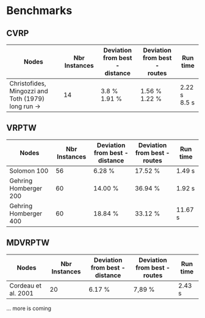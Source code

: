 # Benchmarks

## CVRP
| Nodes      | Nbr Instances | Deviation from best - <br /> distance | Deviation from best - <br /> routes | Run time |
| ----------- | ----------- | ----------- | ----------- | ----------- |
| Christofides, Mingozzi and Toth (1979)<br>long run &#8594; | 14 | 3.8 %<br>1.91 % | 1.56 %<br>1.22 % |  2.22 s<br>8.5 s |

## VRPTW

| Nodes      | Nbr Instances | Deviation from best - <br /> distance | Deviation from best - <br /> routes | Run time |
| ----------- | ----------- | ----------- | ----------- | ----------- |
| Solomon 100 | 56 | 6.28 % | 17.52 % |  1.49  s |
| Gehring Homberger 200 | 60 | 14.00 % | 36.94 % |  1.92 s | 
| Gehring Homberger 400 | 60 | 18.84 % | 33.12 % | 11.67 s |

## MDVRPTW

| Nodes      | Nbr Instances | Deviation from best - <br /> distance | Deviation from best - <br /> routes | Run time |
| ----------- | ----------- | ----------- | ----------- | ----------- |
| Cordeau et al. 2001 | 20 | 6.17 % | 7,89 % |  2.43 s |

... more is coming